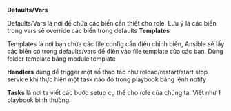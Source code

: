 **Defaults/Vars**       


Defaults/Vars là nơi để chứa các biến cần thiết cho role. Lưu ý là các biến trong vars sẽ override các biến trong defaults
**Templates**       


Templates là nơi bạn chứa các file config cần điểu chỉnh biến, Ansible sẽ lấy các biến có trong defaults/vars để điền vào file template của các bạn. Dùng folder template bằng module template  


**Handlers** dùng để trigger một số thao tác như reload/restart/start stop service khi thực hiện một task nào đó trong playbook bằng lệnh notify                


**Tasks** là nơi ta viết các bước setup cụ thể cho role của chúng ta. Viết như 1 playbook bình thường.